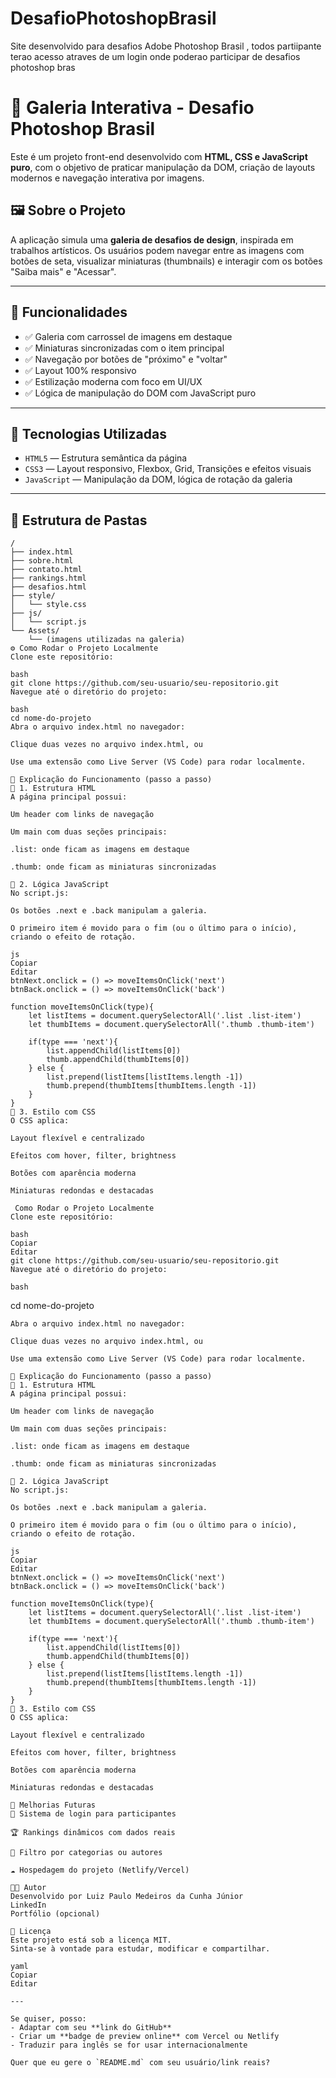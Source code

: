 # DesafioPhotoshopBrasil
Site desenvolvido para desafios Adobe Photoshop Brasil , todos partiipante terao acesso atraves de um login onde poderao participar de desafios photoshop bras
# 🎨 Galeria Interativa - Desafio Photoshop Brasil

Este é um projeto front-end desenvolvido com **HTML, CSS e JavaScript puro**, com o objetivo de praticar manipulação da DOM, criação de layouts modernos e navegação interativa por imagens.

## 🖼️ Sobre o Projeto

A aplicação simula uma **galeria de desafios de design**, inspirada em trabalhos artísticos. Os usuários podem navegar entre as imagens com botões de seta, visualizar miniaturas (thumbnails) e interagir com os botões "Saiba mais" e "Acessar".

---

## 🚀 Funcionalidades

- ✅ Galeria com carrossel de imagens em destaque
- ✅ Miniaturas sincronizadas com o item principal
- ✅ Navegação por botões de "próximo" e "voltar"
- ✅ Layout 100% responsivo
- ✅ Estilização moderna com foco em UI/UX
- ✅ Lógica de manipulação do DOM com JavaScript puro

---

## 🧪 Tecnologias Utilizadas

- `HTML5` — Estrutura semântica da página
- `CSS3` — Layout responsivo, Flexbox, Grid, Transições e efeitos visuais
- `JavaScript` — Manipulação da DOM, lógica de rotação da galeria

---

## 📂 Estrutura de Pastas

```plaintext
/
├── index.html
├── sobre.html
├── contato.html
├── rankings.html
├── desafios.html
├── style/
│   └── style.css
├── js/
│   └── script.js
└── Assets/
    └── (imagens utilizadas na galeria)
⚙️ Como Rodar o Projeto Localmente
Clone este repositório:

bash
git clone https://github.com/seu-usuario/seu-repositorio.git
Navegue até o diretório do projeto:

bash
cd nome-do-projeto
Abra o arquivo index.html no navegador:

Clique duas vezes no arquivo index.html, ou

Use uma extensão como Live Server (VS Code) para rodar localmente.

📜 Explicação do Funcionamento (passo a passo)
🎯 1. Estrutura HTML
A página principal possui:

Um header com links de navegação

Um main com duas seções principais:

.list: onde ficam as imagens em destaque

.thumb: onde ficam as miniaturas sincronizadas

🧠 2. Lógica JavaScript
No script.js:

Os botões .next e .back manipulam a galeria.

O primeiro item é movido para o fim (ou o último para o início), criando o efeito de rotação.

js
Copiar
Editar
btnNext.onclick = () => moveItemsOnClick('next')
btnBack.onclick = () => moveItemsOnClick('back')

function moveItemsOnClick(type){
    let listItems = document.querySelectorAll('.list .list-item')
    let thumbItems = document.querySelectorAll('.thumb .thumb-item')

    if(type === 'next'){
        list.appendChild(listItems[0])
        thumb.appendChild(thumbItems[0])
    } else {
        list.prepend(listItems[listItems.length -1])
        thumb.prepend(thumbItems[thumbItems.length -1])
    }
}
🎨 3. Estilo com CSS
O CSS aplica:

Layout flexível e centralizado

Efeitos com hover, filter, brightness

Botões com aparência moderna

Miniaturas redondas e destacadas

 Como Rodar o Projeto Localmente
Clone este repositório:

bash
Copiar
Editar
git clone https://github.com/seu-usuario/seu-repositorio.git
Navegue até o diretório do projeto:

bash
```
cd nome-do-projeto
```
Abra o arquivo index.html no navegador:

Clique duas vezes no arquivo index.html, ou

Use uma extensão como Live Server (VS Code) para rodar localmente.

📜 Explicação do Funcionamento (passo a passo)
🎯 1. Estrutura HTML
A página principal possui:

Um header com links de navegação

Um main com duas seções principais:

.list: onde ficam as imagens em destaque

.thumb: onde ficam as miniaturas sincronizadas

🧠 2. Lógica JavaScript
No script.js:

Os botões .next e .back manipulam a galeria.

O primeiro item é movido para o fim (ou o último para o início), criando o efeito de rotação.

js
Copiar
Editar
btnNext.onclick = () => moveItemsOnClick('next')
btnBack.onclick = () => moveItemsOnClick('back')

function moveItemsOnClick(type){
    let listItems = document.querySelectorAll('.list .list-item')
    let thumbItems = document.querySelectorAll('.thumb .thumb-item')

    if(type === 'next'){
        list.appendChild(listItems[0])
        thumb.appendChild(thumbItems[0])
    } else {
        list.prepend(listItems[listItems.length -1])
        thumb.prepend(thumbItems[thumbItems.length -1])
    }
}
🎨 3. Estilo com CSS
O CSS aplica:

Layout flexível e centralizado

Efeitos com hover, filter, brightness

Botões com aparência moderna

Miniaturas redondas e destacadas

📌 Melhorias Futuras
🔐 Sistema de login para participantes

🏆 Rankings dinâmicos com dados reais

🔎 Filtro por categorias ou autores

☁️ Hospedagem do projeto (Netlify/Vercel)

👨‍💻 Autor
Desenvolvido por Luiz Paulo Medeiros da Cunha Júnior
LinkedIn
Portfólio (opcional)

📝 Licença
Este projeto está sob a licença MIT.
Sinta-se à vontade para estudar, modificar e compartilhar.

yaml
Copiar
Editar

---

Se quiser, posso:
- Adaptar com seu **link do GitHub**
- Criar um **badge de preview online** com Vercel ou Netlify
- Traduzir para inglês se for usar internacionalmente

Quer que eu gere o `README.md` com seu usuário/link reais?







